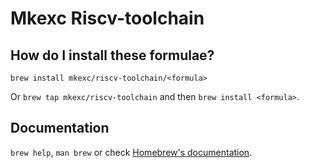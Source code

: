 # Mkexc Riscv-toolchain

## How do I install these formulae?

`brew install mkexc/riscv-toolchain/<formula>`

Or `brew tap mkexc/riscv-toolchain` and then `brew install <formula>`.

## Documentation

`brew help`, `man brew` or check [Homebrew's documentation](https://docs.brew.sh).

